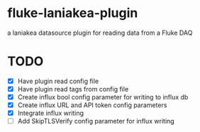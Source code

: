 # fluke-laniakea-plugin
a laniakea datasource plugin for reading data from a Fluke DAQ

# TODO
- [X] Have plugin read config file
- [X] Have plugin read tags from config file
- [X] Create influx bool config parameter for writing to influx db
- [X] Create influx URL and API token config parameters
- [X] Integrate influx writing
- [ ] Add SkipTLSVerify config parameter for influx writing
